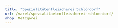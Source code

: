 ```yaml
---
title: "Spezialitätenfleischerei Schlöndorf"
url: /varel/spezialitaetenfleischerei-schloendorf/
shop: Metzgerei
---
```

